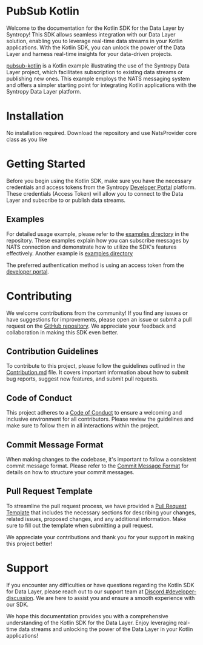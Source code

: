 # PubSub Kotlin

Welcome to the documentation for the Kotlin SDK for the Data Layer by Syntropy! This SDK allows seamless integration with our Data Layer solution, enabling you to leverage real-time data streams in your Kotlin applications. With the Kotlin SDK, you can unlock the power of the Data Layer and harness real-time insights for your data-driven projects.

[pubsub-kotlin](https://github.com/daviderota/pubsub-kotlin) is a Kotlin example illustrating the use of the Syntropy Data Layer project, which facilitates subscription to existing data streams or publishing new ones. This example employs the NATS messaging system and offers a simpler starting point for integrating Kotlin applications with the Syntropy Data Layer platform.

# Installation

No installation required. Download the repository and use NatsProvider core class as you like


# Getting Started

Before you begin using the Kotlin SDK, make sure you have the necessary credentials and access tokens from the Syntropy [Developer Portal](https://developer-portal.syntropynet.com/) platform. These credentials (Access Token) will allow you to connect to the Data Layer and subscribe to or publish data streams.

## Examples

For detailed usage example, please refer to the [examples directory]([https://github.com/daviderota/pubsub-kotlin/subscribe_with_seed.kt](https://github.com/daviderota/pubsub-kotlin/blob/main/src/main/kotlin/subscribe_by_seed.kt)) in the repository. 
These examples explain how you can subscribe messages by NATS connection and demonstrate how to utilize the SDK's features effectively.
Another example is [examples directory]([https://github.com/daviderota/pubsub-kotlin/subscribe_with_seed.kt](https://github.com/daviderota/pubsub-kotlin/blob/main/src/main/kotlin/publish.kt))

The preferred authentication method is using an access token from the [developer portal](https://developer-portal.syntropynet.com/).

# Contributing
We welcome contributions from the community! If you find any issues or have suggestions for improvements, please open an issue or submit a pull request on the [GitHub repository](https://github.com/daviderota/pubsub-kotlin). We appreciate your feedback and collaboration in making this SDK even better. 

## Contribution Guidelines

To contribute to this project, please follow the guidelines outlined in the [Contribution.md](CONTRIBUTING.md) file. It covers important information about how to submit bug reports, suggest new features, and submit pull requests.

## Code of Conduct
This project adheres to a [Code of Conduct](CODE_OF_CONDUCT.md) to ensure a welcoming and inclusive environment for all contributors. Please review the guidelines and make sure to follow them in all interactions within the project.

## Commit Message Format
When making changes to the codebase, it's important to follow a consistent commit message format. Please refer to the [Commit Message Format](commit-template.md) for details on how to structure your commit messages.

## Pull Request Template
To streamline the pull request process, we have provided a [Pull Request Template](pull-request-template.md) that includes the necessary sections for describing your changes, related issues, proposed changes, and any additional information. Make sure to fill out the template when submitting a pull request.

We appreciate your contributions and thank you for your support in making this project better!


# Support

If you encounter any difficulties or have questions regarding the Kotlin SDK for Data Layer, please reach out to our support team at  [Discord #developer-discussion](https://discord.com/channels/503896258881126401/1125658694399561738). We are here to assist you and ensure a smooth experience with our SDK.

We hope this documentation provides you with a comprehensive understanding of the Kotlin SDK for the Data Layer. Enjoy leveraging real-time data streams and unlocking the power of the Data Layer in your Kotlin applications! 
